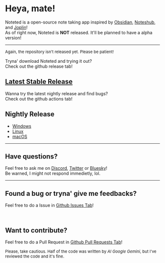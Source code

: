 <p>
    <h1>Heya, mate!</h1>
    Noteted is a open-source note taking app inspired by <a href="https://obsidian.md">Obsidian</a>, <a href="https://about.noteshub.app">Noteshub</a>, and <a href="https://joplinapp.org">Joplin</a>! <br>
    As of right now, Noteted is <b>NOT</b> released. It'll be planned to have a alpha version!
</p>

<hr>

<p>
    <p style="font-size: small;">Again, the repository isn't released yet. Please be patient!</p>
    <div class="flexClass">
        <div>
            <p>
                Tryna' download Noteted and trying it out?<br>
                Check out the github release tab!
            </p>
            <h2>
                <a href="https://github.com/Daveberry-Stuff/Noteted/releases/latest">
                    Latest Stable Release
                </a>
            </h2>
        </div>
        <div>
            <p>
                Wanna try the latest nightly release and find bugs? <br>
                Check out the github actions tab!
            </p>
            <h2>Nightly Release</h2>
            <ul>
                <li> <a href="#">Windows</a></li>
                <li> <a href="#">Linux</a></li>
                <li> <a href="#">macOS</a></li>
            </ul>
        </div>
    </div>
</p>

<hr>

<p>
    <h2>Have questions?</h2>
    <p>
        Feel free to ask me on <a href="discord.gg/S5jTpsq8Js">Discord</a>, <a href="https://x.com/ItsDaveberry">Twitter</a> or <a href="https://bsky.app/profile/daveberry.netlify.app">Bluesky</a>! <br>
        Be warned, I might not respond immedietly, lol.
    </p>
</p>

<hr>

<p>
    <div>
        <h2>Found a bug or tryna' give me feedbacks?</h2>
        <p>Feel free to do a Issue in <a href="https://github.com/Daveberry-Stuff/Noteted/issues">Github Issues Tab</a>!</p>
    </div>
    <br>
    <div>
        <h2>Want to contribute?</h2>
        <p>Feel free to do a Pull Request in <a href="https://github.com/Daveberry-Stuff/Noteted/pulls">Github Pull Requests Tab</a>!</p>
    </div>
    <p style="font-size: small;"> Please, take cautious. Half of the code was written by <i>AI Google Gemini</i>, but I've reviewed the code and it's fine. <a style="font-size: xx-small; color: white;">don't judge me :(</a> </p>
</p>